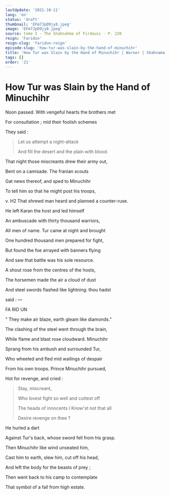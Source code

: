 ```yaml
---
lastUpdate: '2021-10-11'
lang: 'en'
status: 'draft'
thumbnail: 'EFm7JpD9jy8.jpeg'
image: 'EFm7JpD9jy8.jpeg'
source: tome I - The Shahnahma of Firdausi - P. 220
reign: 'Faridun'
reign-slug: 'faridun-reign'
episode-slug: 'how-tur-was-slain-by-the-hand-of-minuchihr'
title: 'How Tur was Slain by the Hand of Minuchihr | Warner | Shahnama'
tags: []
order: '21'
---
```


<!-- LTeX: language=en -->

# How Tur was Slain by the Hand of Minuchihr

Noon passed. With vengeful hearts the brothers met

For consultation ; mid their foolish schemes

They said :

> Let us attempt a night-attack
>
> And fill the desert and the plain with blood.

That night those miscreants drew their army out,

Bent on a camisade. The franian scouts

Gat news thereof, and sped to Minuchihr

To tell him so that he might post his troops,

v. H2 That shrewd man heard and planned a counter-ruse.

He left Karan the host and led himself

An ambuscade with thirty thousand warriors,

All men of name. Tur came at night and brought

One hundred thousand men prepared for fight,

But found the foe arrayed with banners flying

And saw that battle was his sole resource.

A shout rose from the centres of the hosts,

The horsemen made the air a cloud of dust

And steel swords flashed like lightning: thou hadst

said : —

FA RID UN

" They make air blaze, earth gleam like diamonds."

The clashing of the steel went through the brain,

While flame and blast rose cloudward. Minuchihr

Sprang from his ambush and surrounded Tur,

Who wheeled and fled mid wailings of despair

From his own troops. Prince Minuchihr pursued,

Hot for revenge, and cried :

> Stay, miscreant,
>
> Who lovest fight so well and cuttest off
>
> The heads of innocents I Know'st not that all
>
> Desire revenge on thee ?

He hurled a dart

Against Tur's back, whose sword fell from his grasp.

Then Minuchihr like wind unseated him,

Cast him to earth, slew him, cut off his head,

And left the body for the beasts of prey ;

Then went back to his camp to contemplate

That symbol of a fall from high estate.
